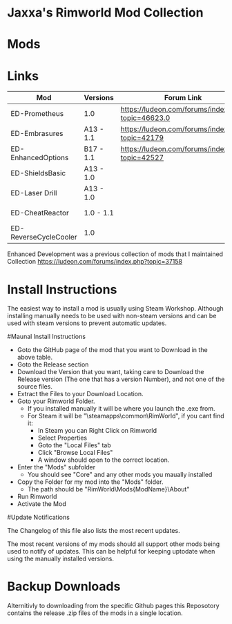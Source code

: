 # Jaxxa's Rimworld Mod Collection

# Mods

# Links

| Mod                   | Versions	| Forum Link                                        | Steam Link                                                        | GitHub Link                                						|
| --------------------- | --------- | ------------------------------------------------- | ----------------------------------------------------------------- | ----------------------------------------------------------------- |
| ED-Prometheus		 	| 1.0		| https://ludeon.com/forums/index.php?topic=46623.0	| https://steamcommunity.com/sharedfiles/filedetails/?id=1553437514	| https://github.com/jaxxa/ED-Prometheus/blob/master/README.md		|  
| ED-Embrasures 		| A13 - 1.1	| https://ludeon.com/forums/index.php?topic=42179 	| https://steamcommunity.com/sharedfiles/filedetails/?id=722085442  | https://github.com/jaxxa/ED-Embrasures/blob/master/README.md		|
| ED-EnhancedOptions 	| B17 - 1.1	| https://ludeon.com/forums/index.php?topic=42527 	| https://steamcommunity.com/sharedfiles/filedetails/?id=1241694757 | https://github.com/jaxxa/ED-EnhancedOptions/blob/master/README.md	|
| ED-ShieldsBasic 		| A13 - 1.0	|													| https://steamcommunity.com/sharedfiles/filedetails/?id=726884610  | https://github.com/jaxxa/ED-Shields								|
| ED-Laser Drill 		| A13 - 1.0	|													| https://steamcommunity.com/sharedfiles/filedetails/?id=722086956  | https://github.com/jaxxa/ED-LaserDrill							|
| ED-CheatReactor		| 1.0 - 1.1	|													| https://steamcommunity.com/sharedfiles/filedetails/?id=710101929	| https://github.com/jaxxa/ED-CheatReactor							|
| ED-ReverseCycleCooler	| 1.0		|													| https://steamcommunity.com/sharedfiles/filedetails/?id=722092523	| https://github.com/jaxxa/ED-ReverseCycleCooler					|


Enhanced Development was a previous collection of mods that I maintained Collection
https://ludeon.com/forums/index.php?topic=37158


# Install Instructions
The easiest way to install a mod is usually using Steam Workshop.
Although installing manually needs to be used with non-steam versions and can be used with steam versions to prevent automatic updates. 


#Maunal Install Instructions

 * Goto the GitHub page of the mod that you want to Download in the above table.
 * Goto the Release section
 * Download the Version that you want, taking care to Download the Release version (The one that has a version Number), and not one of the source files.
 * Extract the Files to your Download Location.
 * Goto your Rimworld Folder. 
   * If you installed manually it will be where you launch the .exe from.
   * For Steam it will be "\steamapps\common\RimWorld", if you cant find it:
     * In Steam you can Right Click on Rimworld
	 * Select Properties
	 * Goto the "Local Files" tab
	 * Click "Browse Local Files"
	 * A window should open to the correct location.
 * Enter the "Mods" subfolder
   * You should see "Core" and any other mods you maually installed
 * Copy the Folder for my mod into the "Mods" folder.
   * The path should be "RimWorld\Mods\{ModName}\About"
 * Run Rimworld
 * Activate the Mod

 
#Update Notifications

The Changelog of this file also lists the most recent updates.

The most recent versions of my mods should all support other mods being used to notify of updates.
This can be helpful for keeping uptodate when using the manually installed versions.


# Backup Downloads

Alternitivly to downloading from the specific Github pages this Reposotory contains the release .zip files of the mods in a single location.
